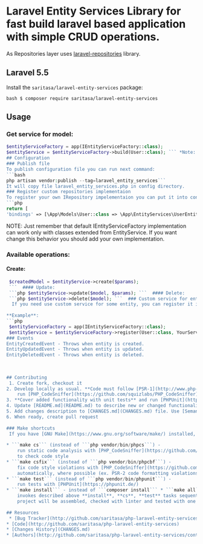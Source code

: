 
# Laravel Entity Services Library for fast build laravel based application with simple CRUD operations.  
  As Repositories layer uses [laravel-repositories](https://github.com/Saritasa/php-laravel-repositories) library.  
    
## Laravel 5.5    
 Install the ```saritasa/laravel-entity-services``` package:    
    
```bash $ composer require saritasa/laravel-entity-services ```  
  ## Usage    
 ### Get service for model: 
 ```php    
 $entityServiceFactory = app(IEntityServiceFactory::class);  
 $entityService = $entityServiceFactory->build(User::class); ``` *Note: if entity class not exists, EntityServiceException will be thrown*  
## Configuration  
### Publish file  
To publish configuration file you can run next command:  
```bash  
php artisan vendor:publish --tag=laravel_entity_services```  
It will copy file laravel_entity_services.php in config directory.  
### Register custom repositories implementaion  
To register your own IRepository impelementaion you can put it into configuration file, like:  
```php  
return [  
 'bindings' => [\App\Models\User::class => \App\EntityServices\UserEntityService::class,],];  
```  
NOTE: Just remember that default IEntityServiceFactory implementation can work only with classes extended from EntityService. If you want change this behavior you should add your own implementation.  
### Available operations: 
#### Create:  
```php    
 $createdModel = $entityService->create($params);  
 ```  #### Update:  
 ```php $entityService->update($model, $params); ```  #### Delete:  
 ```php $entityService->delete($model); ```  ### Custom service for entity:  
  If you need use custom service for some entity, you can register it in factory using `register` method.  
    
**Example**:    
```php    
 $entityServiceFactory = app(IEntityServiceFactory::class);  
 $entityService = $entityServiceFactory->register(User::class, YourServiceRealization::class); ``` *Note: Your realization must be extend EntityService class*  
### Events  
EntityCreatedEvent - Throws when entity is created.  
EntityUpdatedEvent - Throws when entity is updated.  
EntityDeletedEvent - Throws when entity is deleted.  
    
  
    
## Contributing    
 1. Create fork, checkout it    
2. Develop locally as usual. **Code must follow [PSR-1](http://www.php-fig.org/psr/psr-1/), [PSR-2](http://www.php-fig.org/psr/psr-2/)** -    
    run [PHP_CodeSniffer](https://github.com/squizlabs/PHP_CodeSniffer) to ensure, that code follows style guides    
3. **Cover added functionality with unit tests** and run [PHPUnit](https://phpunit.de/) to make sure, that all tests pass    
4. Update [README.md](README.md) to describe new or changed functionality    
5. Add changes description to [CHANGES.md](CHANGES.md) file. Use [Semantic Versioning](https://semver.org/) convention to determine next version number.    
6. When ready, create pull request    
    
### Make shortcuts    
 If you have [GNU Make](https://www.gnu.org/software/make/) installed, you can use following shortcuts:    
    
* ```make cs``` (instead of ```php vendor/bin/phpcs```) -    
    run static code analysis with [PHP_CodeSniffer](https://github.com/squizlabs/PHP_CodeSniffer)    
    to check code style    
* ```make csfix``` (instead of ```php vendor/bin/phpcbf```) -    
    fix code style violations with [PHP_CodeSniffer](https://github.com/squizlabs/PHP_CodeSniffer)    
    automatically, where possible (ex. PSR-2 code formatting violations)    
* ```make test``` (instead of ```php vendor/bin/phpunit```) -    
    run tests with [PHPUnit](https://phpunit.de/)    
* ```make install``` - instead of ```composer install``` * ```make all``` or just ```make``` without parameters -    
    invokes described above **install**, **cs**, **test** tasks sequentially -    
    project will be assembled, checked with linter and tested with one single command    
    
## Resources    
 * [Bug Tracker](http://github.com/saritasa/php-laravel-entity-services/issues)    
* [Code](http://github.com/saritasa/php-laravel-entity-services)  
* [Changes History](CHANGES.md)    
* [Authors](http://github.com/saritasa/php-laravel-entity-services/contributors)